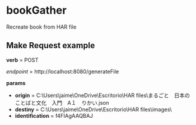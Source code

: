 # bookGather
Recreate book from HAR file

## Make Request example

**verb** = POST

*endpoint* = http://localhost:8080/generateFile

**params**
* **origin** = C:\Users\jaime\OneDrive\Escritorio\HAR files\まるごと　日本のことばと文化　入門　A１　りかい.json
* **destiny** = C:\Users\jaime\OneDrive\Escritorio\HAR files\images\
* **identification** = f4FIAgAAQBAJ


